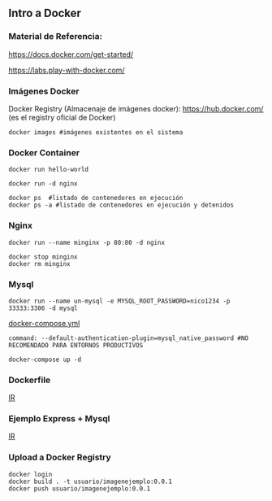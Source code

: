 ## Intro a Docker

### Material de Referencia:
https://docs.docker.com/get-started/

https://labs.play-with-docker.com/

### Imágenes Docker

Docker Registry (Almacenaje de imágenes docker):
https://hub.docker.com/ (es el registry oficial de Docker)

```
docker images #imágenes existentes en el sistema
```


### Docker Container
```
docker run hello-world 
 
docker run -d nginx 

docker ps  #listado de contenedores en ejecución
docker ps -a #listado de contenedores en ejecución y detenidos
```

### Nginx
```
docker run --name minginx -p 80:80 -d nginx 

docker stop minginx
docker rm minginx
```

### Mysql
```
docker run --name un-mysql -e MYSQL_ROOT_PASSWORD=nico1234 -p 33333:3306 -d mysql
```

[docker-compose.yml](/EjemploMysql/docker-compose.yml) 

```
command: --default-authentication-plugin=mysql_native_password #NO RECOMENDADO PARA ENTORNOS PRODUCTIVOS
```


```
docker-compose up -d
```

### Dockerfile
[IR](/EjemploExpress) 


### Ejemplo Express + Mysql
[IR](/EjemploExpressMysql) 


### Upload a Docker Registry
```
docker login
docker build . -t usuario/imagenejemplo:0.0.1
docker push usuario/imagenejemplo:0.0.1
```